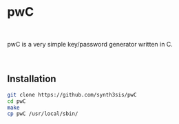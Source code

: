 # pwC

<br>

pwC is a very simple key/password generator written in C.

<br>

## Installation

```bash
git clone https://github.com/synth3sis/pwC
cd pwC
make
cp pwC /usr/local/sbin/
```

<br>
